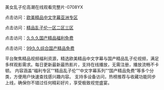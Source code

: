 美女乱子伦高潮在线观看完整片-0708YX

点击访问：<a href="https://heiliaoxwd5i8.pages.dev">欧美精品中文字幕亚洲专区</a>

点击访问：<a href="https://heiliaowt0d7p.pages.dev">精品乱子伦一区二区三区</a>

点击访问：<a href="https://heiliaoga6s9v.pages.dev">久久久国产精品福利免费</a>

点击访问：<a href="https://heiliaoow5kzm.pages.dev">99久久综合国产精品免费</a>

平台聚焦精品视频福利资源，精选欧美精品中文字幕与国产精品乱子伦视频，满足多样观影需求。每日更新最新最热影片，支持在线播放，无需注册，播放流畅不卡顿。 内容涵盖“福利专区”“精品乱子伦”“中文字幕系列”“国产精品免费”等多个分类，方便用户快速查找感兴趣内容。 支持多设备访问，热榜推荐与收藏功能同步上线，确保你不错过任何精彩好片，享受极致视觉盛宴。

<span style="display:none;">[Canonical link](https://github.com/ba20250708/so52 ）</span>
